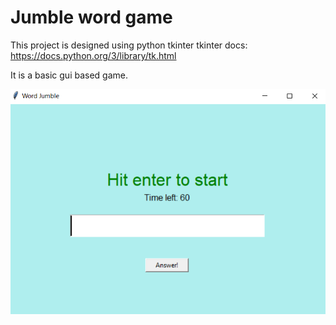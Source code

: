 # Jumble word game

This project is designed using python tkinter
tkinter docs: https://docs.python.org/3/library/tk.html 

It is a basic gui based game.


![alt text](https://github.com/apprenant-jd00/word_jumble_game/blob/master/demoimg.png)